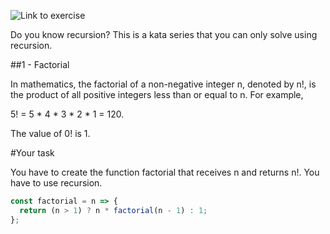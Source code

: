 ![Link to exercise](https://www.codewars.com/kata/5694cb0ec554589633000036/train/javascript)


Do you know recursion?
This is a kata series that you can only solve using recursion.

##1 - Factorial

In mathematics, the factorial of a non-negative integer n, denoted by n!, is the product of all positive integers less than or equal to n. For example,

5! = 5 * 4 * 3 * 2 * 1 = 120.

The value of 0! is 1.

#Your task

You have to create the function factorial that receives n and returns n!. You have to use recursion.

```js
const factorial = n => {
  return (n > 1) ? n * factorial(n - 1) : 1;
};
```
